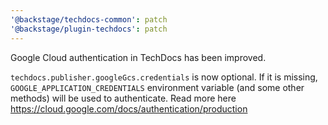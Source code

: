 ```yaml
---
'@backstage/techdocs-common': patch
'@backstage/plugin-techdocs': patch
---
```


Google Cloud authentication in TechDocs has been improved.

`techdocs.publisher.googleGcs.credentials` is now optional. If it is missing, `GOOGLE_APPLICATION_CREDENTIALS`
environment variable (and some other methods) will be used to authenticate.
Read more here https://cloud.google.com/docs/authentication/production
